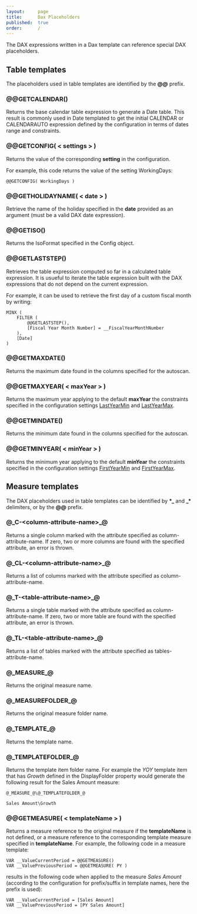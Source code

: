 ```yaml
---
layout:     page
title:      Dax Placeholders
published:  true
order:      /
---
```

The DAX expressions written in a Dax template can reference special DAX placeholders.

## Table templates

The placeholders used in table templates are identified by the **@@** prefix.

### @@GETCALENDAR()
Returns the base calendar table expression to generate a Date table. This result is commonly used in Date templated to get the initial CALENDAR or CALENDARAUTO expression defined by the configuration in terms of dates range and constraints.

### @@GETCONFIG( < settings > )
Returns the value of the corresponding **setting** in the configuration.

For example, this code returns the value of the setting WorkingDays:
~~~
@@GETCONFIG( WorkingDays )
~~~

### @@GETHOLIDAYNAME( < date > )
Retrieve the name of the holiday specified in the **date** provided as an argument (must be a valid DAX date expression).

### @@GETISO()
Returns the IsoFormat specified in the Config object.

### @@GETLASTSTEP()
Retrieves the table expression computed so far in a calculated table expression. It is usueful to iterate the table expression built with the DAX expressions that do not depend on the current expression.

For example, it can be used to retrieve the first day of a custom fiscal month by writing:
~~~
MINX ( 
    FILTER ( 
        @@GETLASTSTEP(), 
        [Fiscal Year Month Number] = __FiscalYearMonthNumber 
    ), 
    [Date]
)
~~~

### @@GETMAXDATE()
Returns the maximum date found in the columns specified for the autoscan.

### @@GETMAXYEAR( < maxYear > )
Returns the maximum year applying to the default **maxYear** the constraints specified in the configuration settings [LastYearMin](./config-object/date-template.md#lastyearmin) and [LastYearMax](./config-object/date-template.md#lastyearmax).


### @@GETMINDATE()
Returns the minimum date found in the columns specified for the autoscan.

### @@GETMINYEAR( < minYear > )
Returns the minimum year applying to the default **minYear** the constraints specified in the configuration settings [FirstYearMin](./config-object/date-template.md#lastyearmin) and [FirstYearMax](./config-object/date-template.md#lastyearmax).

## Measure templates
The DAX placeholders used in table templates can be identified by **\*\_** and **\_\*** delimiters, or by the **@@** prefix.

### @\_C-\<column-attribute-name\>\_@
Returns a single column marked with the attribute specified as column-attribute-name. If zero, two or more columns are found with the specified attribute, an error is thrown. 

### @\_CL-\<column-attribute-name\>\_@
Returns a list of columns marked with the attribute specified as column-attribute-name.

### @\_T-\<table-attribute-name\>\_@
Returns a single table marked with the attribute specified as column-attribute-name. If zero, two or more table are found with the specified attribute, an error is thrown.

### @\_TL-\<table-attribute-name\>\_@
Returns a list of tables marked with the attribute specified as tables-attribute-name.

### @\_MEASURE\_@
Returns the original measure name.
### @\_MEASUREFOLDER\_@
Returns the original measure folder name.
### @\_TEMPLATE\_@
Returns the template name.
### @\_TEMPLATEFOLDER\_@
Returns the template item folder name. For example the *YOY* template item that has *Growth* defined in the DisplayFolder property would generate the following result for the Sales Amount measure:
~~~
@_MEASURE_@\@_TEMPLATEFOLDER_@

Sales Amount\Growth
 ~~~

### @@GETMEASURE( < templateName > )
Returns a measure reference to the original measure if the **templateName** is not defined, or a measure reference to the corresponding template measure specified in **templateName**.
For example, the following code in a measure template:
~~~
VAR __ValueCurrentPeriod = @@GETMEASURE()
VAR __ValuePreviousPeriod = @@GETMEASURE( PY )
~~~

results in the following code when applied to the measure *Sales Amount* (according to the configuration for prefix/suffix in template names, here the prefix is used):
~~~
VAR __ValueCurrentPeriod = [Sales Amount]
VAR __ValuePreviousPeriod = [PY Sales Amount]
~~~